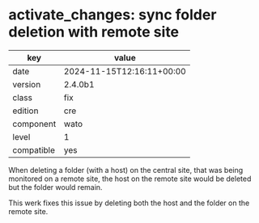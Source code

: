 [//]: # (werk v2)
# activate_changes: sync folder deletion with remote site

key        | value
---------- | ---
date       | 2024-11-15T12:16:11+00:00
version    | 2.4.0b1
class      | fix
edition    | cre
component  | wato
level      | 1
compatible | yes

When deleting a folder (with a host) on the central site,
that was being monitored on a remote site, the host
on the remote site would be deleted but the folder would
remain.

This werk fixes this issue by deleting both the host and
the folder on the remote site.







